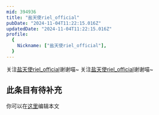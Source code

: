 ```yaml
---
mid: 394936
title: "盐天使riel_official"
pubDate: "2024-11-04T11:22:15.016Z"
updatedDate: "2024-11-04T11:22:15.016Z"
profile:
  {
    Nickname: ["盐天使riel_official"],
  }
---
```


关注[盐天使riel_official](https://space.bilibili.com/394936)谢谢喵~ 关注[盐天使riel_official](https://space.bilibili.com/394936)谢谢喵~

## 此条目有待补充
你可以在[这里](https://github.com/Yuhanawa/VTuber.ICU-Content/edit/master/v/盐天使riel_official/index.md)编辑本文
